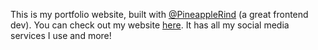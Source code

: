 This is my portfolio website, built with [@PineappleRind](https://github.com/PineappleRind) (a great frontend dev).
You can check out my website [here](https://andrew.nijmeh.net/).
It has all my social media services I use and more!
